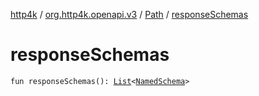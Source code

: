 [http4k](../../index.md) / [org.http4k.openapi.v3](../index.md) / [Path](index.md) / [responseSchemas](./response-schemas.md)

# responseSchemas

`fun responseSchemas(): `[`List`](https://kotlinlang.org/api/latest/jvm/stdlib/kotlin.collections/-list/index.html)`<`[`NamedSchema`](../../org.http4k.openapi/-named-schema/index.md)`>`